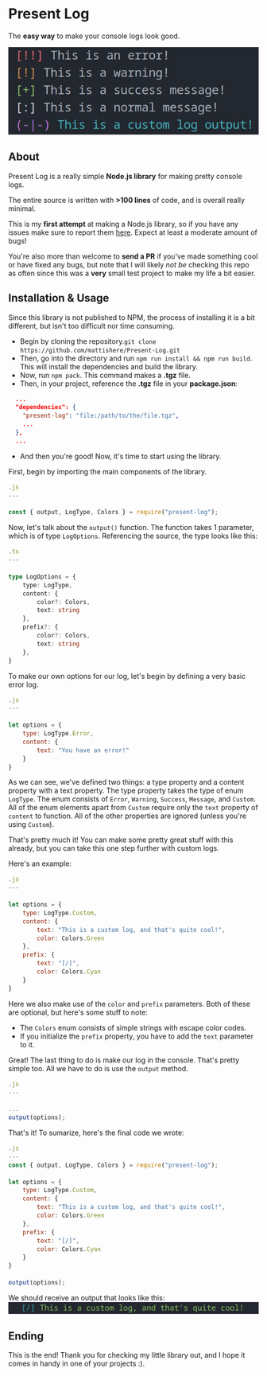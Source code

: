 # Present Log
The **easy way** to make your console logs look good.

![screenshot](screenshots/1.jpg)

## About
Present Log is a really simple **Node.js library** for making pretty console logs.

The entire source is written with **>100 lines** of code, and is overall really minimal.

This is my **first attempt** at making a Node.js library, so if you have any issues make sure to report them [here](https://github.com/mattishere/Present-Log/issues). Expect at least a moderate amount of bugs!

You're also more than welcome to **send a PR** if you've made something cool or have fixed any bugs, but note that I will likely *not be* checking this repo as often since this was a **very** small test project to make my life a bit easier.

## Installation & Usage

Since this library is not published to NPM, the process of installing it is a bit different, but isn't too difficult nor time consuming.

- Begin by cloning the repository.`git clone https://github.com/mattishere/Present-Log.git`
- Then, go into the directory and run `npm run install && npm run build`. This will install the dependencies and build the library.
- Now, run `npm pack`. This command makes a **.tgz** file.
- Then, in your project, reference the **.tgz** file in your **package.json**:
```JSON
  ...
  "dependencies": {
    "present-log": "file:/path/to/the/file.tgz",
    ...
  },
  ...
```
- And then you're good! Now, it's time to start using the library.

First, begin by importing the main components of the library.

```JavaScript
.js
---

const { output, LogType, Colors } = require("present-log");
```

Now, let's talk about the `output()` function. The function takes 1 parameter, which is of type `LogOptions`. Referencing the source, the type looks like this:
```TypeScript
.ts
---

type LogOptions = {
	type: LogType,
	content: {
		color?: Colors,
		text: string
	},
	prefix?: {
		color?: Colors,
		text: string
	},
}
```
To make our own options for our log, let's begin by defining a very basic error log.
```JavaScript
.js
---

let options = {
    type: LogType.Error,
    content: {
        text: "You have an error!"
    }
}
```
As we can see, we've defined two things: a type property and a content property with a text property. The type property takes the type of enum `LogType`. The enum consists of `Error`, `Warning`, `Success`, `Message`, and `Custom`. All of the enum elements apart from `Custom` require only the `text` property of `content` to function. All of the other properties are ignored (unless you're using `Custom`).

That's pretty much it! You can make some pretty great stuff with this already, but you can take this one step further with custom logs.

Here's an example:
```JavaScript
.js
---

let options = {
    type: LogType.Custom,
    content: {
        text: "This is a custom log, and that's quite cool!",
        color: Colors.Green
    },
    prefix: {
        text: "[/]",
        color: Colors.Cyan
    }
}
```
Here we also make use of the `color` and `prefix` parameters. Both of these are optional, but here's some stuff to note:
- The `Colors` enum consists of simple strings with escape color codes.
- If you initialize the `prefix` property, you have to add the `text` parameter to it.

Great! The last thing to do is make our log in the console. That's pretty simple too. All we have to do is use the `output` method.
```JavaScript
.js
---

...
output(options);
```

That's it! To sumarize, here's the final code we wrote:
```JavaScript
.js
---
const { output, LogType, Colors } = require("present-log");

let options = {
    type: LogType.Custom,
    content: {
        text: "This is a custom log, and that's quite cool!",
        color: Colors.Green
    },
    prefix: {
        text: "[/]",
        color: Colors.Cyan
    }
}

output(options);
```
We should receive an output that looks like this:
![example](screenshots/2.jpg)


## Ending
This is the end! Thank you for checking my little library out, and I hope it comes in handy in one of your projects :).
